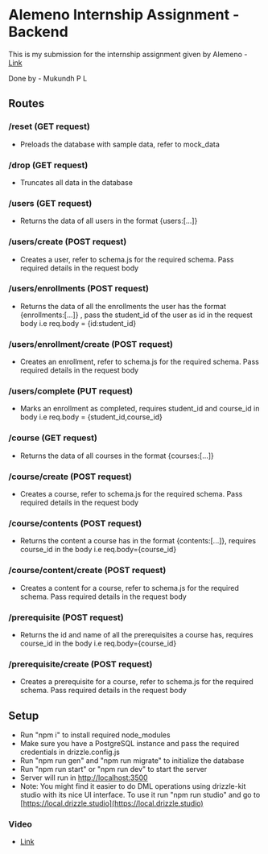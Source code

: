 # Alemeno Internship Assignment - Backend

This is my submission for the internship assignment given by Alemeno - [Link](https://drive.google.com/file/d/1m9uCsaiWalbCkzTTc43lZ2sx0RVvp1By/view)

Done by - Mukundh P L

## Routes

### /reset (GET request)
- Preloads the database with sample data, refer to mock_data
    
### /drop (GET request)
- Truncates all data in the database

### /users (GET request)
- Returns the data of all users in the format {users:[...]}

### /users/create (POST request)
- Creates a user, refer to schema.js for the required schema. Pass required details in the request body

### /users/enrollments (POST request)
- Returns the data of all the enrollments the user has the format {enrollments:[...]} , pass the student_id of the user as id in the request body i.e req.body = {id:student_id}

### /users/enrollment/create (POST request)
- Creates an enrollment, refer to schema.js for the required schema. Pass required details in the request body

### /users/complete (PUT request)
- Marks an enrollment as completed, requires student_id and course_id in body i.e req.body = {student_id,course_id}

### /course (GET request)
- Returns the data of all courses in the format {courses:[...]}

### /course/create (POST request)
- Creates a course, refer to schema.js for the required schema. Pass required details in the request body

### /course/contents (POST request)
- Returns the content a course has in the format {contents:[...]}, requires course_id in the body i.e req.body={course_id}

### /course/content/create (POST request)
- Creates a content for a course, refer to schema.js for the required schema. Pass required details in the request body

### /prerequisite (POST request)
- Returns the id and name of all the prerequisites a course has, requires course_id in the body i.e req.body={course_id}

### /prerequisite/create (POST request)
- Creates a prerequisite for a course, refer to schema.js for the required schema. Pass required details in the request body

## Setup


- Run "npm i" to install required node_modules 
- Make sure you have a PostgreSQL instance and pass the required credentials in drizzle.config.js
- Run "npm run gen" and "npm run migrate" to initialize the database
- Run "npm run start" or "npm run dev" to start the server
- Server will run in [http://localhost:3500](http://localhost:3500) 
- Note: You might find it easier to do DML operations using drizzle-kit studio with its nice UI interface. To use it run "npm run studio" and go to [https://local.drizzle.studio](https://local.drizzle.studio)


### Video
- [Link](https://drive.google.com/file/d/1F2Lpb7tGMgp6YWkgQ7aWNTCX5PLXxg0g/view?usp=sharing)
